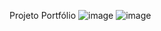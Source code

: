 Projeto Portfólio 
![image](https://github.com/LeonardoPires2/leo/assets/107955919/61dff9f0-c356-43e4-9126-3f5a5cb346fb)
![image](https://github.com/LeonardoPires2/leo/assets/107955919/34d38fed-aa1c-4277-a4f1-3e8234d36bd6)


